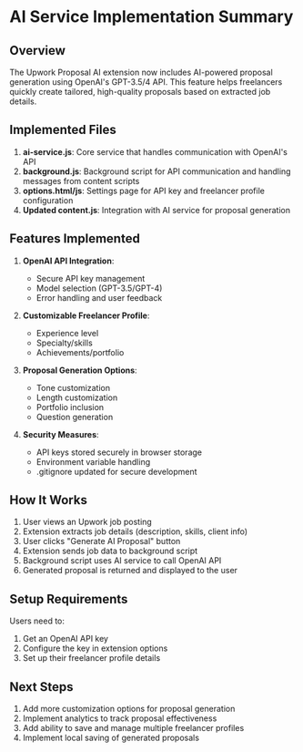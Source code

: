 # AI Service Implementation Summary

## Overview

The Upwork Proposal AI extension now includes AI-powered proposal generation using OpenAI's GPT-3.5/4 API. This feature helps freelancers quickly create tailored, high-quality proposals based on extracted job details.

## Implemented Files

1. **ai-service.js**: Core service that handles communication with OpenAI's API
2. **background.js**: Background script for API communication and handling messages from content scripts
3. **options.html/js**: Settings page for API key and freelancer profile configuration
4. **Updated content.js**: Integration with AI service for proposal generation

## Features Implemented

1. **OpenAI API Integration**:
   - Secure API key management
   - Model selection (GPT-3.5/GPT-4)
   - Error handling and user feedback

2. **Customizable Freelancer Profile**:
   - Experience level
   - Specialty/skills
   - Achievements/portfolio

3. **Proposal Generation Options**:
   - Tone customization
   - Length customization
   - Portfolio inclusion
   - Question generation

4. **Security Measures**:
   - API keys stored securely in browser storage
   - Environment variable handling
   - .gitignore updated for secure development

## How It Works

1. User views an Upwork job posting
2. Extension extracts job details (description, skills, client info)
3. User clicks "Generate AI Proposal" button
4. Extension sends job data to background script
5. Background script uses AI service to call OpenAI API
6. Generated proposal is returned and displayed to the user

## Setup Requirements

Users need to:
1. Get an OpenAI API key
2. Configure the key in extension options
3. Set up their freelancer profile details

## Next Steps

1. Add more customization options for proposal generation
2. Implement analytics to track proposal effectiveness
3. Add ability to save and manage multiple freelancer profiles
4. Implement local saving of generated proposals
